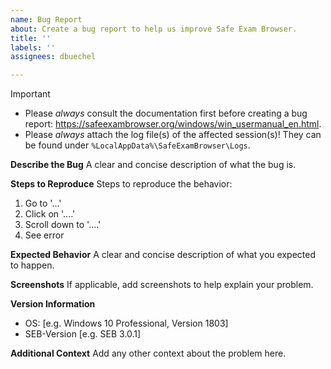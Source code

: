 ```yaml
---
name: Bug Report
about: Create a bug report to help us improve Safe Exam Browser.
title: ''
labels: ''
assignees: dbuechel

---
```


> [!IMPORTANT]
> - Please _always_ consult the documentation first before creating a bug report: https://safeexambrowser.org/windows/win_usermanual_en.html.
> - Please _always_ attach the log file(s) of the affected session(s)! They can be found under `%LocalAppData%\SafeExamBrowser\Logs`.

**Describe the Bug**
A clear and concise description of what the bug is.

**Steps to Reproduce**
Steps to reproduce the behavior:
1. Go to '...'
2. Click on '....'
3. Scroll down to '....'
4. See error

**Expected Behavior**
A clear and concise description of what you expected to happen.

**Screenshots**
If applicable, add screenshots to help explain your problem.

**Version Information**
 - OS: [e.g. Windows 10 Professional, Version 1803]
 - SEB-Version [e.g. SEB 3.0.1]

**Additional Context**
Add any other context about the problem here.

